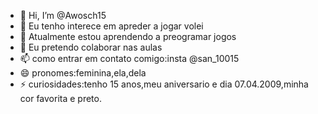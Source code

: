 - 👋 Hi, I’m @Awosch15
- 👀 Eu tenho interece em apreder a jogar volei
- 🌱 Atualmente estou aprendendo a preogramar jogos
- 💞️ Eu pretendo colaborar nas aulas
- 📫 como entrar em contato comigo:insta @san_10015
- 😄 pronomes:feminina,ela,dela
- ⚡ curiosidades:tenho 15 anos,meu aniversario e dia 07.04.2009,minha cor favorita e preto.

<!---
Awosch15/Awosch15 é um repositório ✨ especial ✨ porque seu `README.md` (este arquivo) aparece em seu perfil do GitHub.
Você pode clicar no link Visualizar para ver suas alterações.
--->


